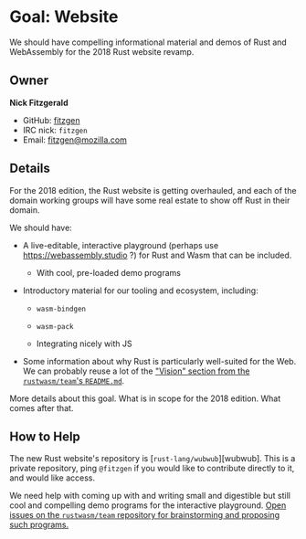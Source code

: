 # Goal: Website

We should have compelling informational material and demos of Rust and
WebAssembly for the 2018 Rust website revamp.

## Owner

**Nick Fitzgerald**

- GitHub: [fitzgen](https://github.com/fitzgen)
- IRC nick: `fitzgen`
- Email: fitzgen@mozilla.com

## Details

For the 2018 edition, the Rust website is getting overhauled, and each of the
domain working groups will have some real estate to show off Rust in their
domain.

We should have:

* A live-editable, interactive playground (perhaps use
  https://webassembly.studio ?)  for Rust and Wasm that can be included.

  * With cool, pre-loaded demo programs

* Introductory material for our tooling and ecosystem, including:

  * `wasm-bindgen`

  * `wasm-pack`

  * Integrating nicely with JS

* Some information about why Rust is particularly well-suited for the Web. We
  can probably reuse a lot of the ["Vision" section from the `rustwasm/team`'s
  `README.md`][vision].

More details about this goal. What is in scope for the 2018 edition. What comes
after that.

## How to Help

The new Rust website's repository is [`rust-lang/wubwub`][wubwub]. This is a
private repository, ping `@fitzgen` if you would like to contribute directly to
it, and would like access.

We need help with coming up with and writing small and digestible but still cool
and compelling demo programs for the interactive playground. [Open issues on the
`rustwasm/team` repository for brainstorming and proposing such programs.][open]

[vision]: https://github.com/rustwasm/team/blob/master/README.md#vision
[wubwubwub]: https://github.com/rust-lang/wubwub
[open]: https://github.com/rustwasm/team/issues/new
